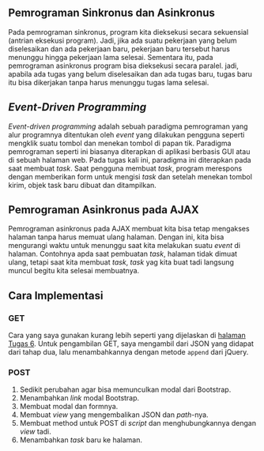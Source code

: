 ## Pemrograman Sinkronus dan Asinkronus
Pada pemrograman sinkronus, program kita dieksekusi secara sekuensial (antrian eksekusi program). Jadi, jika ada suatu pekerjaan yang belum diselesaikan dan ada pekerjaan baru, pekerjaan baru tersebut harus menunggu hingga pekerjaan lama selesai. Sementara itu, pada pemrograman asinkronus program bisa dieksekusi secara paralel. jadi, apabila ada tugas yang belum diselesaikan dan ada tugas baru, tugas baru itu bisa dikerjakan tanpa harus menunggu tugas lama selesai.

## _Event-Driven Programming_
_Event-driven programming_ adalah sebuah paradigma pemrograman yang alur programnya ditentukan oleh _event_ yang dilakukan pengguna seperti mengklik suatu tombol dan menekan tombol di papan tik. Paradigma pemrograman seperti ini biasanya diterapkan di aplikasi berbasis GUI atau di sebuah halaman web. Pada tugas kali ini, paradigma ini diterapkan pada saat membuat _task_. Saat pengguna membuat _task_, program merespons dengan memberikan form untuk mengisi _task_ dan setelah menekan tombol kirim, objek task baru dibuat dan ditampilkan.

## Pemrograman Asinkronus pada AJAX
Pemrograman asinkronus pada AJAX membuat kita bisa tetap mengakses halaman tanpa harus memuat ulang halaman. Dengan ini, kita bisa mengurangi waktu untuk menunggu saat kita melakukan suatu _event_ di halaman. Contohnya apda saat pembuatan _task_, halaman tidak dimuat ulang, tetapi saat kita membuat _task_, _task_ yag kita buat tadi langsung muncul begitu kita selesai membuatnya.

## Cara Implementasi
### GET
Cara yang saya gunakan kurang lebih seperti yang dijelaskan di [halaman Tugas 6](https://pbp-fasilkom-ui.github.io/ganjil-2023/assignments/tugas/tugas-6/). Untuk pengambilan GET, saya mengambil dari JSON yang didapat dari tahap dua, lalu menambahkannya dengan metode `append` dari jQuery.
### POST
1.  Sedikit perubahan agar bisa memunculkan modal dari Bootstrap.
2.  Menambahkan _link_ modal Bootstrap.
3.  Membuat modal dan formnya.
4.  Membuat _view_ yang mengembalikan JSON dan _path_-nya.
5.  Membuat method untuk POST di _script_ dan menghubungkannya dengan _view_ tadi.
6.  Menambahkan _task_ baru ke halaman.
